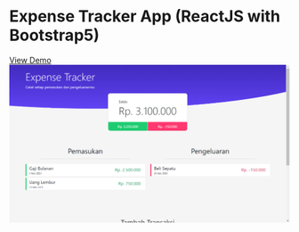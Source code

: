 # Expense Tracker App (ReactJS with Bootstrap5)

[View Demo](https://my-expense-tracker-application.web.app/)
![Images Demo](images.jpg)